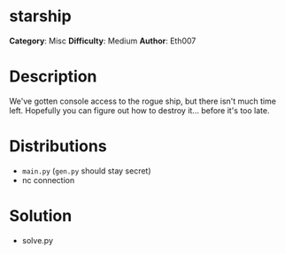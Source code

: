 # starship
**Category**: Misc
**Difficulty**: Medium
**Author**: Eth007

# Description

We've gotten console access to the rogue ship, but there isn't much time left. Hopefully you can figure out how to destroy it... before it's too late.

# Distributions
- `main.py` (`gen.py` should stay secret)
- nc connection

# Solution

- solve.py

